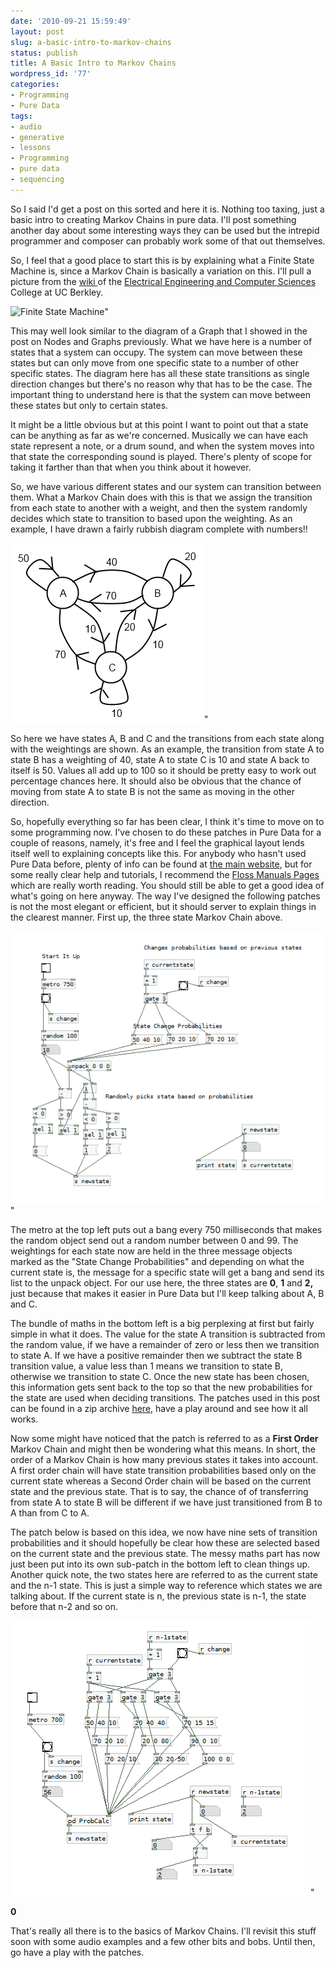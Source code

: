 ```yaml
---
date: '2010-09-21 15:59:49'
layout: post
slug: a-basic-intro-to-markov-chains
status: publish
title: A Basic Intro to Markov Chains
wordpress_id: '77'
categories:
- Programming
- Pure Data
tags:
- audio
- generative
- lessons
- Programming
- pure data
- sequencing
---
```


So I said I'd get a post on this sorted and here it is. Nothing too taxing, just a basic intro to creating Markov Chains in pure data. I'll post something another day about some interesting ways they can be used but the intrepid programmer and composer can probably work some of that out themselves.



So, I feel that a good place to start this is by explaining what a Finite State Machine is, since a Markov Chain is basically a variation on this. I'll pull a picture from the [wiki ](http://view.eecs.berkeley.edu/wiki/Main_Page)of the [Electrical Engineering and Computer Sciences](http://www.eecs.berkeley.edu/) College at UC Berkley.

![Finite State Machine](http://view.eecs.berkeley.edu/wiki/Finite_State_Machines)"

This may well look similar to the diagram of a Graph that I showed in the post on Nodes and Graphs previously. What we have here is a number of states that a system can occupy. The system can move between these states but can only move from one specific state to a number of other specific states. The diagram here has all these state transitions as single direction changes but there's no reason why that has to be the case. The important thing to understand here is that the system can move between these states but only to certain states.


It might be a little obvious but at this point I want to point out that a state can be anything as far as we're concerned. Musically we can have each state represent a note, or a drum sound, and when the system moves into that state the corresponding sound is played. There's plenty of scope for taking it farther than that when you think about it however.

So, we have various different states and our system can transition between them. What a Markov Chain does with this is that we assign the transition from each state to another with a weight, and then the system randomly decides which state to transition to based upon the weighting. As an example, I have drawn a fairly rubbish diagram complete with numbers!!



![Markov Chain Example](/a/2010-09-21-a-basic-intro-to-markov-chains/FSM-Chain-Example.png)"

So here we have states A, B and C and the transitions from each state along with the weightings are shown. As an example, the transition from state A to state B has a weighting of 40, state A to state C is 10 and state A back to itself is 50. Values all add up to 100 so it should be pretty easy to work out percentage chances here. It should also be obvious that the chance of moving from state A to state B is not the same as moving in the other direction.

So, hopefully everything so far has been clear, I think it's time to move on to some programming now. I've chosen to do these patches in Pure Data for a couple of reasons, namely, it's free and I feel the graphical layout lends itself well to explaining concepts like this. For anybody who hasn't used Pure Data before, plenty of info can be found at [the main website](http://puredata.info/), but for some really clear help and tutorials, I recommend the [Floss Manuals Pages](http://en.flossmanuals.net/PureData) which are really worth reading. You should still be able to get a good idea of what's going on here anyway. The way I've designed the following patches is not the most elegant or efficient, but it should server to explain things in the clearest manner. First up, the three state Markov Chain above.

![1stOrder](/a/2010-09-21-a-basic-intro-to-markov-chains/1stOrder.png)"

The metro at the top left puts out a bang every 750 milliseconds that makes the random object send out a random number between 0 and 99. The weightings for each state now are held in the three message objects marked as the "State Change Probabilities" and depending on what the current state is, the message for a specific state will get a bang and send its list to the unpack object. For our use here, the three states are **0**, **1** and **2,** just because that makes it easier in Pure Data but I'll keep talking about A, B and C.


The bundle of maths in the bottom left is a big perplexing at first but fairly simple in what it does. The value for the state A transition is subtracted from the random value, if we have a remainder of zero or less then we transition to state A. If we have a positive remainder then we subtract the state B transition value, a value less than 1 means we transition to state B, otherwise we transition to state C. Once the new state has been chosen, this information gets sent back to the top so that the new probabilities for the state are used when deciding transitions. The patches used in this post can be found in a zip archive [here](/a/2010-09-21-a-basic-intro-to-markov-chains/Markov-Chains.zip), have a play around and see how it all works.

Now some might have noticed that the patch is referred to as a **First Order** Markov Chain and might then be wondering what this means. In short, the order of a Markov Chain is how many previous states it takes into account. A first order chain will have state transition probabilities based only on the current state whereas a Second Order chain will be based on the current state and the previous state. That is to say, the chance of of transferring from state A to state B will be different if we have just transitioned from B to A than from C to A.

The patch below is based on this idea, we now have nine sets of transition probabilities and it should hopefully be clear how these are selected based on the current state and the previous state. The messy maths part has now just been put into its own sub-patch in the bottom left to clean things up. Another quick note, the two states here are referred to as the current state and the n-1 state. This is just a simple way to reference which states we are talking about. If the current state is n, the previous state is n-1, the state before that n-2 and so on.




![2ndOrder](/a/2010-09-21-a-basic-intro-to-markov-chains/2ndOrder.png)"



**0**


That's really all there is to the basics of Markov Chains. I'll revisit this stuff soon with some audio examples and a few other bits and bobs. Until then, go have a play with the patches.
